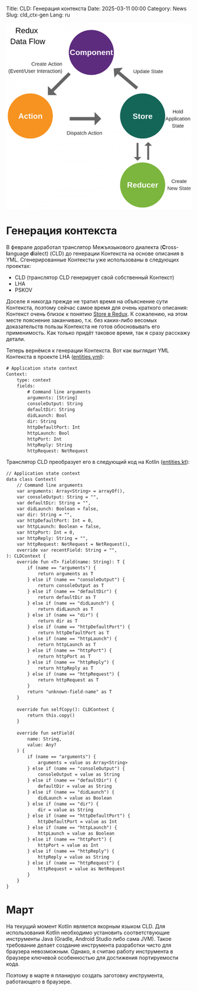 Title: CLD: Генерация контекста
Date: 2025-03-11 00:00
Category: News
Slug: cld_ctx-gen
Lang: ru

![splash][splash]

# Генерация контекста

В феврале доработал транслятор Межъязыкового диалекта
(**C**ross-**l**anguage **d**ialect) (CLD) до генерации
Контекста на основе описания в YML. Сгенерированные Контексты уже использованы
в следующих проектах:

* CLD (транслятор CLD генерирует свой собственный Контекст)
* LHA
* PSKOV

Доселе я никогда прежде не тратил время на объяснение сути Контекста, поэтому
сейчас самое время для очень краткого описания: Контекст очень близок
к понятию [Store в Redux][store]. К сожалению, на этом месте пояснение заканчиваю,
т.к. без каких-либо весомых доказательств пользы Контекста не готов
обосновывать его применимость. Как только придёт таковое время, так я сразу
расскажу детали.

Теперь вернёмся к генерации Контекста. Вот как выглядит YML Контекста в проекте LHA
([entities.yml][entities]):

```
# Application state context
Context:
    type: context
    fields:
        # Command line arguments
        arguments: [String]
        consoleOutput: String
        defaultDir: String
        didLaunch: Bool
        dir: String
        httpDefaultPort: Int
        httpLaunch: Bool
        httpPort: Int
        httpReply: String
        httpRequest: NetRequest
```

Транслятор CLD преобразует его в следующий код на Kotlin ([entities.kt][entities-result]):

```
// Application state context
data class Context(
    // Command line arguments
    var arguments: Array<String> = arrayOf(),
    var consoleOutput: String = "",
    var defaultDir: String = "",
    var didLaunch: Boolean = false,
    var dir: String = "",
    var httpDefaultPort: Int = 0,
    var httpLaunch: Boolean = false,
    var httpPort: Int = 0,
    var httpReply: String = "",
    var httpRequest: NetRequest = NetRequest(),
    override var recentField: String = "",
): CLDContext {
    override fun <T> field(name: String): T {
        if (name == "arguments") {
            return arguments as T
        } else if (name == "consoleOutput") {
            return consoleOutput as T
        } else if (name == "defaultDir") {
            return defaultDir as T
        } else if (name == "didLaunch") {
            return didLaunch as T
        } else if (name == "dir") {
            return dir as T
        } else if (name == "httpDefaultPort") {
            return httpDefaultPort as T
        } else if (name == "httpLaunch") {
            return httpLaunch as T
        } else if (name == "httpPort") {
            return httpPort as T
        } else if (name == "httpReply") {
            return httpReply as T
        } else if (name == "httpRequest") {
            return httpRequest as T
        }
        return "unknown-field-name" as T
    }

    override fun selfCopy(): CLDContext {
        return this.copy()
    }

    override fun setField(
        name: String,
        value: Any?
    ) {
        if (name == "arguments") {
            arguments = value as Array<String>
        } else if (name == "consoleOutput") {
            consoleOutput = value as String
        } else if (name == "defaultDir") {
            defaultDir = value as String
        } else if (name == "didLaunch") {
            didLaunch = value as Boolean
        } else if (name == "dir") {
            dir = value as String
        } else if (name == "httpDefaultPort") {
            httpDefaultPort = value as Int
        } else if (name == "httpLaunch") {
            httpLaunch = value as Boolean
        } else if (name == "httpPort") {
            httpPort = value as Int
        } else if (name == "httpReply") {
            httpReply = value as String
        } else if (name == "httpRequest") {
            httpRequest = value as NetRequest
        }
    }
}
```

# Март

На текущий момент Kotlin является якорным языком CLD. Для использования
Kotlin необходимо установить соответствующие инструменты Java (Gradle,
Android Studio либо сама JVM). Такое требование делает создание инструмента
разработки чисто для браузера невозможным. Однако, я считаю работу инструмента
в браузере ключевой особенностью для достижения портируемости кода.

Поэтому в марте я планирую создать заготовку инструмента, работающего в браузере.

[entities]: https://github.com/OGStudio/local-host-access/blob/main/cld/entities.yml
[entities-result]: https://github.com/OGStudio/local-host-access/blob/main/src/entities.kt#L3
[splash]: ../../images/2025-03_redux-data-flow.jpg
[store]: https://redux.js.org/introduction/getting-started#basic-example
